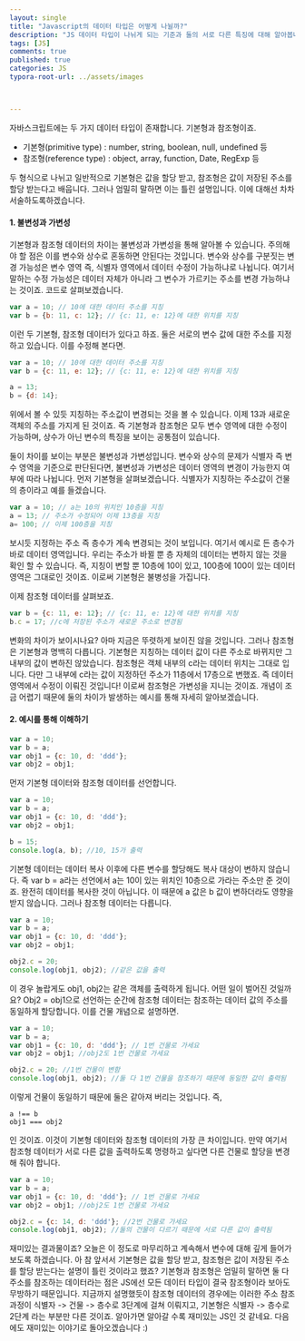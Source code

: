 ```yaml
---
layout: single
title: "Javascript의 데이터 타입은 어떻게 나뉠까?"
description: "JS 데이터 타입이 나뉘게 되는 기준과 둘의 서로 다른 특징에 대해 알아봅니다."
tags: [JS]
comments: true
published: true
categories: JS
typora-root-url: ../assets/images



---
```


 자바스크립트에는 두 가지 데이터 타입이 존재합니다. 기본형과 참조형이죠.

- 기본형(primitive type) : number, string, boolean, null, undefined 등
- 참조형(reference type) : object, array, function, Date, RegExp 등

 두 형식으로 나뉘고 일반적으로 기본형은 값을 할당 받고, 참조형은 값이 저장된 주소를 할당 받는다고 배웁니다. 그러나 엄밀히 말하면 이는 틀린 설명입니다. 이에 대해선 차차 서술하도록하겠습니다.

#### 1. 불변성과 가변성

 기본형과 참조형 데이터의 차이는 불변성과 가변성을 통해 알아볼 수 있습니다. 주의해야 할 점은 이를 변수와 상수로 혼동하면 안된다는 것입니다. 변수와 상수를 구분짓는 변경 가능성은 변수 영역 즉, 식별자 영역에서 데이터 수정이 가능하냐로 나뉩니다. 여기서 말하는 수정 가능성은 데이터 자체가 아니라 그 변수가 가르키는 주소를 변경 가능하냐는 것이죠. 코드로 살펴보겠습니다.

```js
var a = 10; // 10에 대한 데이터 주소를 지칭
var b = {b: 11, c: 12}; // {c: 11, e: 12}에 대한 위치를 지칭
```

 이런 두 기본형, 참조형 데이터가 있다고 하죠. 둘은 서로의 변수 값에 대한 주소를 지정하고 있습니다. 이를 수정해 본다면.

```js
var a = 10; // 10에 대한 데이터 주소를 지칭
var b = {c: 11, e: 12}; // {c: 11, e: 12}에 대한 위치를 지칭

a = 13;
b = {d: 14};
```

 위에서 볼 수 있듯 지칭하는 주소값이 변경되는 것을 볼 수 있습니다. 이제 13과 새로운 객체의 주소를 가지게 된 것이죠. 즉 기본형과 참조형은 모두 변수 영역에 대한 수정이 가능하며, 상수가 아닌 변수의 특징을 보이는 공통점이 있습니다.

 둘이 차이를 보이는 부분은 불변성과 가변성입니다. 변수와 상수의 문제가 식별자 즉 변수 영역을 기준으로 판단된다면, 불변성과 가변성은 데이터 영역의 변경이 가능한지 여부에 따라 나뉩니다. 먼저 기본형을 살펴보겠습니다. 식별자가 지칭하는 주소값이 건물의 층이라고 예를 들겠습니다.

```js
var a = 10; // a는 10의 위치인 10층을 지칭
a = 13; // 주소가 수정되어 이제 13층을 지칭
a= 100; // 이제 100층을 지칭
```

 보시듯 지정하는 주소 즉 층수가 계속 변경되는 것이 보입니다. 여기서 예시로 든 층수가 바로 데이터 영역입니다. 우리는 주소가 바뀔 뿐 층 자체의 데이터는 변하지 않는 것을 확인 할 수 있습니다. 즉, 지칭이 변할 뿐 10층에 10이 있고, 100층에 100이 있는 데이터 영역은 그대로인 것이죠. 이로써 기본형은 불병성을 가집니다.

 이제 참조형 데이터를 살펴보죠.

```js
var b = {c: 11, e: 12}; // {c: 11, e: 12}에 대한 위치를 지칭
b.c = 17; //c에 저장된 주소가 새로운 주소로 변경됨
```

 변화의 차이가 보이시나요? 아마 지금은 뚜렷하게 보이진 않을 것입니다. 그러나 참조형은 기본형과 명백히 다릅니다. 기본형은 지칭하는 데이터 값이 다른 주소로 바뀌지만 그 내부의 값이 변하진 않았습니다. 참조형은 객체 내부의 c라는 데이터 위치는 그대로 입니다. 다만 그 내부에 c라는 값이 지정하던 주소가 11층에서 17층으로 변했죠. 즉 데이터 영역에서 수정이 이뤄진 것입니다! 이로써 참조형은 가변성을 지니는 것이죠. 개념이 조금 어렵기 때문에 둘의 차이가 발생하는 예시를 통해 자세히 알아보겠습니다.

#### 2. 예시를 통해 이해하기

```js
var a = 10;
var b = a;
var obj1 = {c: 10, d: 'ddd'};
var obj2 = obj1;
```

먼저 기본형 데이터와 참조형 데이터를 선언합니다.

```js
var a = 10;
var b = a;
var obj1 = {c: 10, d: 'ddd'};
var obj2 = obj1;

b = 15;
console.log(a, b); //10, 15가 출력
```

  기본형 데이터는 데이터 복사 이후에 다른 변수를 할당해도 복사 대상이 변하지 않습니다. 즉 var b = a라는 선언에서 a는 10이 있는 위치인 10층으로 가라는 주소만 준 것이죠. 완전히 데이터를 복사한 것이 아닙니다. 이 때문에 a 값은 b 값이 변하더라도 영향을 받지 않습니다. 그러나 참조형 데이터는 다릅니다.

```js
var a = 10;
var b = a;
var obj1 = {c: 10, d: 'ddd'};
var obj2 = obj1; 

obj2.c = 20; 
console.log(obj1, obj2); //같은 값을 출력
```

 이 경우 놀랍게도 obj1, obj2는 같은 객체를 출력하게 됩니다. 어떤 일이 벌어진 것일까요? Obj2 = obj1으로 선언하는 순간에 참조형 데이터는 참조하는 데이터 값의 주소를 동일하게 할당합니다. 이를 건물 개념으로 설명하면.

```js
var a = 10;
var b = a;
var obj1 = {c: 10, d: 'ddd'}; // 1번 건물로 가세요
var obj2 = obj1; //obj2도 1번 건물로 가세요

obj2.c = 20; //1번 건물이 변함
console.log(obj1, obj2); //둘 다 1번 건물을 참조하기 때문에 동일한 값이 출력됨
```

이렇게 건물이 동일하기 때문에 둘은 같아져 버리는 것입니다. 즉,

```
a !== b
obj1 === obj2
```

인 것이죠. 이것이 기본형 데이터와 참조형 데이터의 가장 큰 차이입니다. 만약 여기서 참조형 데이터가 서로 다른 값을 출력하도록 명령하고 싶다면 다른 건물로 할당을 변경해 줘야 합니다.

```js
var a = 10;
var b = a;
var obj1 = {c: 10, d: 'ddd'}; // 1번 건물로 가세요
var obj2 = obj1; //obj2도 1번 건물로 가세요

obj2.c = {c: 14, d: 'ddd'}; //2번 건물로 가세요
console.log(obj1, obj2); //둘의 건물이 다르기 때문에 서로 다른 값이 출력됨
```

재미있는 결과물이죠? 오늘은 이 정도로 마무리하고 계속해서 변수에 대해 깊게 들어가보도록 하겠습니다. 아 참 앞서서 기본형은 값을 할당 받고, 참조형은 값이 저장된 주소를 할당 받는다는 설명이 틀린 것이라고 했죠? 기본형과 참조형은 엄밀히 말하면 둘 다  주소를 참조하는 데이터라는 점은 JS에선 모든 데이터 타입이 결국 참조형이라 보아도 무방하기 때문입니다. 지금까지 설명했듯이 참조형 데이터의 경우에는 이러한 주소 참조 과정이 식별자 -> 건물 -> 층수로 3단계에 걸쳐 이뤄지고, 기본형은 식별자 -> 층수로 2단계 라는 부분만 다른 것이죠. 알아가면 알아갈 수록 재미있는 JS인 것 같네요. 다음에도 재미있는 이야기로 돌아오겠습니다 :)

